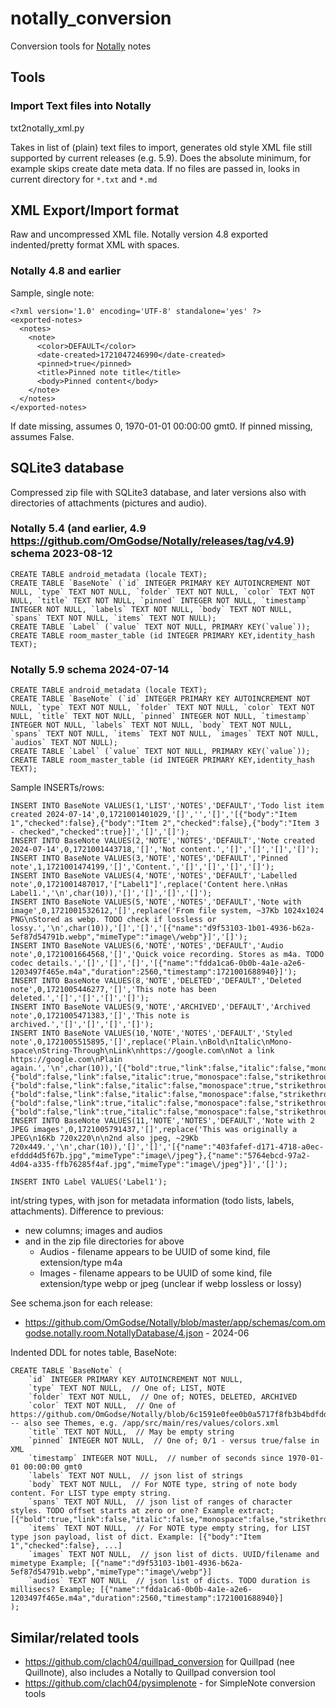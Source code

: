 # notally_conversion

Conversion tools for [Notally](https://github.com/OmGodse/Notally) notes

## Tools

### Import Text files into Notally

txt2notally_xml.py

Takes in list of (plain) text files to import, generates old style XML file still supported by current releases (e.g. 5.9).
Does the absolute minimum, for example skips create date meta data.
If no files are passed in, looks in current directory for `*.txt` and `*.md`

## XML Export/Import format

Raw and uncompressed XML file.
Notally version 4.8 exported indented/pretty format XML with spaces.

### Notally 4.8 and earlier

Sample, single note:

    <?xml version='1.0' encoding='UTF-8' standalone='yes' ?>
    <exported-notes>
      <notes>
        <note>
          <color>DEFAULT</color>
          <date-created>1721047246990</date-created>
          <pinned>true</pinned>
          <title>Pinned note title</title>
          <body>Pinned content</body>
        </note>
      </notes>
    </exported-notes>

If date missing, assumes 0, 1970-01-01 00:00:00 gmt0.
If pinned missing, assumes False.


## SQLite3 database

Compressed zip file with SQLite3 database, and later versions also with directories of attachments (pictures and audio).

### Notally 5.4 (and earlier, 4.9 https://github.com/OmGodse/Notally/releases/tag/v4.9) schema 2023-08-12

    CREATE TABLE android_metadata (locale TEXT);
    CREATE TABLE `BaseNote` (`id` INTEGER PRIMARY KEY AUTOINCREMENT NOT NULL, `type` TEXT NOT NULL, `folder` TEXT NOT NULL, `color` TEXT NOT NULL, `title` TEXT NOT NULL, `pinned` INTEGER NOT NULL, `timestamp` INTEGER NOT NULL, `labels` TEXT NOT NULL, `body` TEXT NOT NULL, `spans` TEXT NOT NULL, `items` TEXT NOT NULL);
    CREATE TABLE `Label` (`value` TEXT NOT NULL, PRIMARY KEY(`value`));
    CREATE TABLE room_master_table (id INTEGER PRIMARY KEY,identity_hash TEXT);


### Notally 5.9 schema 2024-07-14

    CREATE TABLE android_metadata (locale TEXT);
    CREATE TABLE `BaseNote` (`id` INTEGER PRIMARY KEY AUTOINCREMENT NOT NULL, `type` TEXT NOT NULL, `folder` TEXT NOT NULL, `color` TEXT NOT NULL, `title` TEXT NOT NULL, `pinned` INTEGER NOT NULL, `timestamp` INTEGER NOT NULL, `labels` TEXT NOT NULL, `body` TEXT NOT NULL, `spans` TEXT NOT NULL, `items` TEXT NOT NULL, `images` TEXT NOT NULL, `audios` TEXT NOT NULL);
    CREATE TABLE `Label` (`value` TEXT NOT NULL, PRIMARY KEY(`value`));
    CREATE TABLE room_master_table (id INTEGER PRIMARY KEY,identity_hash TEXT);

Sample INSERTs/rows:

    INSERT INTO BaseNote VALUES(1,'LIST','NOTES','DEFAULT','Todo list item created 2024-07-14',0,1721001401029,'[]','','[]','[{"body":"Item 1","checked":false},{"body":"Item 2","checked":false},{"body":"Item 3 - checked","checked":true}]','[]','[]');
    INSERT INTO BaseNote VALUES(2,'NOTE','NOTES','DEFAULT','Note created 2024-07-14',0,1721001443718,'[]','Not content.','[]','[]','[]','[]');
    INSERT INTO BaseNote VALUES(3,'NOTE','NOTES','DEFAULT','Pinned note',1,1721001474199,'[]','Content.','[]','[]','[]','[]');
    INSERT INTO BaseNote VALUES(4,'NOTE','NOTES','DEFAULT','Labelled note',0,1721001487017,'["Label1"]',replace('Content here.\nHas Label1.','\n',char(10)),'[]','[]','[]','[]');
    INSERT INTO BaseNote VALUES(5,'NOTE','NOTES','DEFAULT','Note with image',0,1721001532612,'[]',replace('From file system, ~37Kb 1024x1024  PNG\nStored as webp. TODO check if lossless or lossy.','\n',char(10)),'[]','[]','[{"name":"d9f53103-1b01-4936-b62a-5ef87d54791b.webp","mimeType":"image\/webp"}]','[]');
    INSERT INTO BaseNote VALUES(6,'NOTE','NOTES','DEFAULT','Audio note',0,1721001664568,'[]','Quick voice recording. Stores as m4a. TODO codec details.','[]','[]','[]','[{"name":"fdda1ca6-0b0b-4a1e-a2e6-1203497f465e.m4a","duration":2560,"timestamp":1721001688940}]');
    INSERT INTO BaseNote VALUES(8,'NOTE','DELETED','DEFAULT','Deleted note',0,1721005446277,'[]','This note has been deleted.','[]','[]','[]','[]');
    INSERT INTO BaseNote VALUES(9,'NOTE','ARCHIVED','DEFAULT','Archived note',0,1721005471383,'[]','This note is archived.','[]','[]','[]','[]');
    INSERT INTO BaseNote VALUES(10,'NOTE','NOTES','DEFAULT','Styled note',0,1721005515895,'[]',replace('Plain.\nBold\nItalic\nMono-space\nString-Through\nLink\nhttps://google.com\nNot a link https://google.com\nPlain again.','\n',char(10)),'[{"bold":true,"link":false,"italic":false,"monospace":false,"strikethrough":false,"start":7,"end":11},{"bold":false,"link":false,"italic":true,"monospace":false,"strikethrough":false,"start":12,"end":18},{"bold":false,"link":false,"italic":false,"monospace":true,"strikethrough":false,"start":19,"end":29},{"bold":false,"link":false,"italic":false,"monospace":false,"strikethrough":true,"start":30,"end":44},{"bold":false,"link":true,"italic":false,"monospace":false,"strikethrough":false,"start":45,"end":49},{"bold":false,"link":true,"italic":false,"monospace":false,"strikethrough":false,"start":50,"end":68}]','[]','[]','[]');
    INSERT INTO BaseNote VALUES(11,'NOTE','NOTES','DEFAULT','Note with 2 JPEG images',0,1721005791437,'[]',replace('This was originally a JPEG\n16Kb 720x220\n\n2nd also jpeg, ~29Kb 720x449.','\n',char(10)),'[]','[]','[{"name":"403fafef-d171-4718-a0ec-efddd4d5f67b.jpg","mimeType":"image\/jpeg"},{"name":"5764ebcd-97a2-4d04-a335-ffb76285f4af.jpg","mimeType":"image\/jpeg"}]','[]');

    INSERT INTO Label VALUES('Label1');

int/string types, with json for metadata information (todo lists, labels, attachments).
Difference to previous:

  * new columns; images and audios
  * and in the zip file directories for above
      * Audios - filename appears to be UUID of some kind, file extension/type m4a
      * Images - filename appears to be UUID of some kind, file extension/type webp or jpeg (unclear if webp lossless or lossy)

See schema.json for each release:

 * https://github.com/OmGodse/Notally/blob/master/app/schemas/com.omgodse.notally.room.NotallyDatabase/4.json - 2024-06

Indented DDL for notes table, BaseNote:

    CREATE TABLE `BaseNote` (
        `id` INTEGER PRIMARY KEY AUTOINCREMENT NOT NULL,
        `type` TEXT NOT NULL,  // One of; LIST, NOTE
        `folder` TEXT NOT NULL,  // One of; NOTES, DELETED, ARCHIVED
        `color` TEXT NOT NULL,  // One of https://github.com/OmGodse/Notally/blob/6c1591e0fee0b0a5717f8fb3b4bdfdd586904e82/app/src/main/java/com/omgodse/notally/room/Color.kt#L3  -- also see Themes, e.g. /app/src/main/res/values/colors.xml
        `title` TEXT NOT NULL,  // May be empty string
        `pinned` INTEGER NOT NULL,  // One of; 0/1 - versus true/false in XML
        `timestamp` INTEGER NOT NULL,  // number of seconds since 1970-01-01 00:00:00 gmt0
        `labels` TEXT NOT NULL,  // json list of strings
        `body` TEXT NOT NULL,  // For NOTE type, string of note body content. For LIST type empty string.
        `spans` TEXT NOT NULL,  // json list of ranges of character styles. TODO offset starts at zero or one? Example extract; [{"bold":true,"link":false,"italic":false,"monospace":false,"strikethrough":false,"start":7,"end":11}....]
        `items` TEXT NOT NULL,  // For NOTE type empty string, for LIST type json payload, list of dict. Example: [{"body":"Item 1","checked":false}, ...]
        `images` TEXT NOT NULL,  // json list of dicts. UUID/filename and mimetype Example; [{"name":"d9f53103-1b01-4936-b62a-5ef87d54791b.webp","mimeType":"image\/webp"}]
        `audios` TEXT NOT NULL  // json list of dicts. TODO duration is millisecs? Example; [{"name":"fdda1ca6-0b0b-4a1e-a2e6-1203497f465e.m4a","duration":2560,"timestamp":1721001688940}]
    );

## Similar/related tools

  * https://github.com/clach04/quillpad_conversion for Quillpad (nee Quillnote), also includes a Notally to Quillpad conversion tool
  * https://github.com/clach04/pysimplenote - for SimpleNote conversion tools
